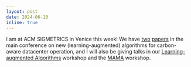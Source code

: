 ```yaml
---
layout: post
date: 2024-06-10
inline: true
---
```


I am at ACM SIGMETRICS in Venice this week! We have [two](https://dl.acm.org/doi/abs/10.1145/3626776) [papers](https://dl.acm.org/doi/abs/10.1145/3673660.3655074) in the main conference on new (learning-augmented) algorithms for carbon-aware datacenter operation, and I will also be giving talks in our [Learning-augmented Algorithms](https://learning-augmented-algorithms.github.io/) workshop and the [MAMA](https://www.sigmetrics.org/mama/) workshop.
